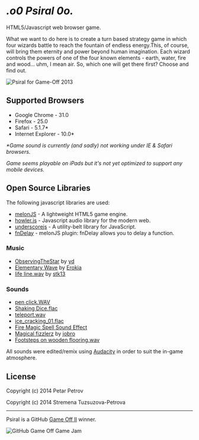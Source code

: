 _.o0 Psiral 0o._
==========================

HTML5/Javascript web browser game.

What we want to do here is to create a turn based strategy game in which four wizards battle to reach the fountain of endless energy.This, of course, will bring them eternity and power beyond human imagination. Each wizard controls the powers of one of the four known elements - earth, water, fire and wood… uhm, I mean air. So, which one will get there first? Choose and find out.

![Psiral for Game-Off 2013](http://i.imgur.com/LHVUUxd.png)

## Supported Browsers

  * Google Chrome - 31.0
  * Firefox - 25.0
  * Safari - 5.1.7*
  * Internet Explorer - 10.0*

_*Game sound is currently (and sadly) not working under IE & Safari browsers._

_Game seems playable on iPads but it's not yet optimized to support any mobile devices._

## Open Source Libraries
The following javascript libraries are used:

  * [melonJS](http://melonjs.org/) - A lightweight HTML5 game engine.  
  * [howler.js](http://howlerjs.com) - Javascript audio library for the modern web.
  * [underscorejs](http://underscorejs.org/) - A utility-belt library for JavaScript.
  * [fnDelay](https://github.com/greghouston/fnDelay) - melonJS plugin: fnDelay allows you to delay a function.

### Music
  * [ObservingTheStar](http://opengameart.org/content/another-space-background-track) by [yd](http://opengameart.org/users/yd)
  * [Elementary Wave](http://www.freesound.org/people/Erokia/sounds/183881/) by [Erokia](http://www.freesound.org/people/Erokia/)
  * [life line.wav](http://www.freesound.org/people/stk13/sounds/121329/) by [stk13](http://www.freesound.org/people/stk13/)

### Sounds
  * [pen click.WAV](http://www.freesound.org/people/Millavsb/sounds/197877/)
  * [Shaking Dice.flac](http://www.freesound.org/people/qubodup/sounds/189320/)
  * [teleport.wav](http://opengameart.org/content/teleport-spell)
  * [ice_cracking_01.flac](http://www.freesound.org/people/Mooe/sounds/169897/)
  * [Fire Magic Spell Sound Effect](http://www.freesound.org/people/qubodup/sounds/159725/)
  * [Magical fizzlerz](http://www.freesound.org/people/jobro/sounds/204303/) by [jobro](http://www.freesound.org/people/jobro/)
  * [Footsteps on wooden flooring.wav](http://www.freesound.org/people/Rickmk2/sounds/164315/)

All sounds were edited/remix using [Audacity](http://audacity.sourceforge.net/) in order to suit the in-game atmosphere.

## License

Copyright (c) 2014 Petar Petrov

Copyright (c) 2014 Stremena Tuzsuzova-Petrova

---
Psiral is a GitHub [Game Off II](https://github.com/blog/1731-github-game-off-ii-winners) winner.

![GitHub Game Off Game Jam](https://f.cloud.github.com/assets/121322/1436486/25f88b78-4158-11e3-9b23-43596516362c.png)
